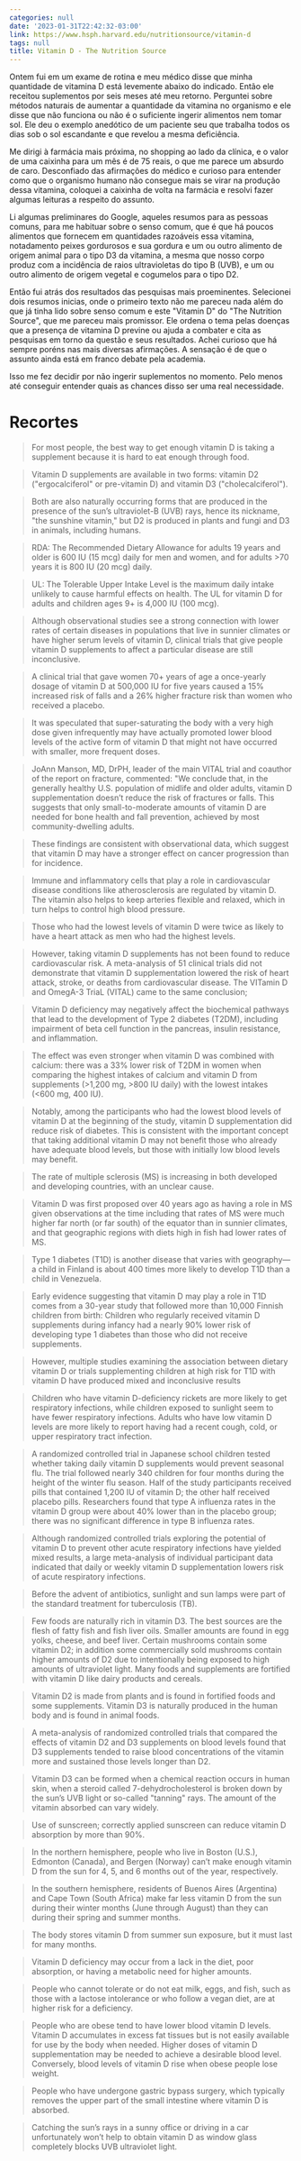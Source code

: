 ```yaml
---
categories: null
date: '2023-01-31T22:42:32-03:00'
link: https://www.hsph.harvard.edu/nutritionsource/vitamin-d
tags: null
title: Vitamin D - The Nutrition Source
---
```


Ontem fui em um exame de rotina e meu médico disse que minha quantidade de vitamina D está levemente abaixo do indicado. Então ele receitou suplementos por seis meses até meu retorno. Perguntei sobre métodos naturais de aumentar a quantidade da vitamina no organismo e ele disse que não funciona ou não é o suficiente ingerir alimentos nem tomar sol. Ele deu o exemplo anedótico de um paciente seu que trabalha todos os dias sob o sol escandante e que revelou a mesma deficiência.

Me dirigi à farmácia mais próxima, no shopping ao lado da clínica, e o valor de uma caixinha para um mês é de 75 reais, o que me parece um absurdo de caro. Desconfiado das afirmações do médico e curioso para entender como que o organismo humano não consegue mais se virar na produção dessa vitamina, coloquei a caixinha de volta na farmácia e resolvi fazer algumas leituras a respeito do assunto.

Li algumas preliminares do Google, aqueles resumos para as pessoas comuns, para me habituar sobre o senso comum, que é que há poucos alimentos que fornecem em quantidades razoáveis essa vitamina, notadamento peixes gordurosos e sua gordura e um ou outro alimento de origem animal para o tipo D3 da vitamina, a mesma que nosso corpo produz com a incidência de raios ultravioletas do tipo B (UVB), e um ou outro alimento de origem vegetal e cogumelos para o tipo D2.

Então fui atrás dos resultados das pesquisas mais proeminentes. Selecionei dois resumos inicias, onde o primeiro texto não me pareceu nada além do que já tinha lido sobre senso comum e este "Vitamin D" do "The Nutrition Source", que me pareceu mais promissor. Ele ordena o tema pelas doenças que a presença de vitamina D previne ou ajuda a combater e cita as pesquisas em torno da questão e seus resultados. Achei curioso que há sempre poréns nas mais diversas afirmações. A sensação é de que o assunto ainda está em franco debate pela academia.

Isso me fez decidir por não ingerir suplementos no momento. Pelo menos até conseguir entender quais as chances disso ser uma real necessidade.

# Recortes

> For most people, the best way to get enough vitamin D is taking a supplement because it is hard to eat enough through food.

> Vitamin D supplements are available in two forms: vitamin D2 ("ergocalciferol" or pre-vitamin D) and vitamin D3 ("cholecalciferol").

> Both are also naturally occurring forms that are produced in the presence of the sun’s ultraviolet-B (UVB) rays, hence its nickname, "the sunshine vitamin," but D2 is produced in plants and fungi and D3 in animals, including humans.

> RDA: The Recommended Dietary Allowance for adults 19 years and older is 600 IU (15 mcg) daily for men and women, and for adults >70 years it is 800 IU (20 mcg) daily.

> UL: The Tolerable Upper Intake Level is the maximum daily intake unlikely to cause harmful effects on health. The UL for vitamin D for adults and children ages 9+ is 4,000 IU (100 mcg).

> Although observational studies see a strong connection with lower rates of certain diseases in populations that live in sunnier climates or have higher serum levels of vitamin D, clinical trials that give people vitamin D supplements to affect a particular disease are still inconclusive.

> A clinical trial that gave women 70+ years of age a once-yearly dosage of vitamin D at 500,000 IU for five years caused a 15% increased risk of falls and a 26% higher fracture risk than women who received a placebo.

> It was speculated that super-saturating the body with a very high dose given infrequently may have actually promoted lower blood levels of the active form of vitamin D that might not have occurred with smaller, more frequent doses.

> JoAnn Manson, MD, DrPH, leader of the main VITAL trial and coauthor of the report on fracture, commented: "We conclude that, in the generally healthy U.S. population of midlife and older adults, vitamin D supplementation doesn’t reduce the risk of fractures or falls. This suggests that only small-to-moderate amounts of vitamin D are needed for bone health and fall prevention, achieved by most community-dwelling adults.

> These findings are consistent with observational data, which suggest that vitamin D may have a stronger effect on cancer progression than for incidence.

> Immune and inflammatory cells that play a role in cardiovascular disease conditions like atherosclerosis are regulated by vitamin D. The vitamin also helps to keep arteries flexible and relaxed, which in turn helps to control high blood pressure.

> Those who had the lowest levels of vitamin D were twice as likely to have a heart attack as men who had the highest levels.

> However, taking vitamin D supplements has not been found to reduce cardiovascular risk. A meta-analysis of 51 clinical trials did not demonstrate that vitamin D supplementation lowered the risk of heart attack, stroke, or deaths from cardiovascular disease. The VITamin D and OmegA-3 TriaL (VITAL) came to the same conclusion;

> Vitamin D deficiency may negatively affect the biochemical pathways that lead to the development of Type 2 diabetes (T2DM), including impairment of beta cell function in the pancreas, insulin resistance, and inflammation.

> The effect was even stronger when vitamin D was combined with calcium: there was a 33% lower risk of T2DM in women when comparing the highest intakes of calcium and vitamin D from supplements (>1,200 mg, >800 IU daily) with the lowest intakes (<600 mg, 400 IU).

> Notably, among the participants who had the lowest blood levels of vitamin D at the beginning of the study, vitamin D supplementation did reduce risk of diabetes. This is consistent with the important concept that taking additional vitamin D may not benefit those who already have adequate blood levels, but those with initially low blood levels may benefit.

> The rate of multiple sclerosis (MS) is increasing in both developed and developing countries, with an unclear cause.

> Vitamin D was first proposed over 40 years ago as having a role in MS given observations at the time including that rates of MS were much higher far north (or far south) of the equator than in sunnier climates, and that geographic regions with diets high in fish had lower rates of MS.

> Type 1 diabetes (T1D) is another disease that varies with geography—a child in Finland is about 400 times more likely to develop T1D than a child in Venezuela.

> Early evidence suggesting that vitamin D may play a role in T1D comes from a 30-year study that followed more than 10,000 Finnish children from birth: Children who regularly received vitamin D supplements during infancy had a nearly 90% lower risk of developing type 1 diabetes than those who did not receive supplements.

> However, multiple studies examining the association between dietary vitamin D or trials supplementing children at high risk for T1D with vitamin D have produced mixed and inconclusive results

> Children who have vitamin D-deficiency rickets are more likely to get respiratory infections, while children exposed to sunlight seem to have fewer respiratory infections. Adults who have low vitamin D levels are more likely to report having had a recent cough, cold, or upper respiratory tract infection.

> A randomized controlled trial in Japanese school children tested whether taking daily vitamin D supplements would prevent seasonal flu. The trial followed nearly 340 children for four months during the height of the winter flu season. Half of the study participants received pills that contained 1,200 IU of vitamin D; the other half received placebo pills. Researchers found that type A influenza rates in the vitamin D group were about 40% lower than in the placebo group; there was no significant difference in type B influenza rates.

> Although randomized controlled trials exploring the potential of vitamin D to prevent other acute respiratory infections have yielded mixed results, a large meta-analysis of individual participant data indicated that daily or weekly vitamin D supplementation lowers risk of acute respiratory infections.

> Before the advent of antibiotics, sunlight and sun lamps were part of the standard treatment for tuberculosis (TB).

> Few foods are naturally rich in vitamin D3. The best sources are the flesh of fatty fish and fish liver oils. Smaller amounts are found in egg yolks, cheese, and beef liver. Certain mushrooms contain some vitamin D2; in addition some commercially sold mushrooms contain higher amounts of D2 due to intentionally being exposed to high amounts of ultraviolet light. Many foods and supplements are fortified with vitamin D like dairy products and cereals.

> Vitamin D2 is made from plants and is found in fortified foods and some supplements. Vitamin D3 is naturally produced in the human body and is found in animal foods.

> A meta-analysis of randomized controlled trials that compared the effects of vitamin D2 and D3 supplements on blood levels found that D3 supplements tended to raise blood concentrations of the vitamin more and sustained those levels longer than D2.

> Vitamin D3 can be formed when a chemical reaction occurs in human skin, when a steroid called 7-dehydrocholesterol is broken down by the sun’s UVB light or so-called "tanning" rays. The amount of the vitamin absorbed can vary widely.

> Use of sunscreen; correctly applied sunscreen can reduce vitamin D absorption by more than 90%.

> In the northern hemisphere, people who live in Boston (U.S.), Edmonton (Canada), and Bergen (Norway) can’t make enough vitamin D from the sun for 4, 5, and 6 months out of the year, respectively.

> In the southern hemisphere, residents of Buenos Aires (Argentina) and Cape Town (South Africa) make far less vitamin D from the sun during their winter months (June through August) than they can during their spring and summer months.

> The body stores vitamin D from summer sun exposure, but it must last for many months.

> Vitamin D deficiency may occur from a lack in the diet, poor absorption, or having a metabolic need for higher amounts.

> People who cannot tolerate or do not eat milk, eggs, and fish, such as those with a lactose intolerance or who follow a vegan diet, are at higher risk for a deficiency.

> People who are obese tend to have lower blood vitamin D levels. Vitamin D accumulates in excess fat tissues but is not easily available for use by the body when needed. Higher doses of vitamin D supplementation may be needed to achieve a desirable blood level. Conversely, blood levels of vitamin D rise when obese people lose weight.

> People who have undergone gastric bypass surgery, which typically removes the upper part of the small intestine where vitamin D is absorbed.

> Catching the sun’s rays in a sunny office or driving in a car unfortunately won’t help to obtain vitamin D as window glass completely blocks UVB ultraviolet light.

